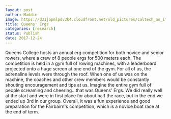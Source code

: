 ```yaml
---
layout: post
author: Maddie
image: https://d31japmlpdv3k4.cloudfront.net/old_pictures/caltech_as_it_happens/6a0105349b8251970b01b8d2c4e584970c.jpg
title: Queens' Ergs
categories: [research]
status: Publish
date: 2017-12-24
---
```


Queens College hosts an annual erg competition for both novice and senior rowers, where a crew of 8 people ergs for 500 meters each. The competition is held in a gym full of rowing machines, with a leaderboard projected onto a huge screen at one end of the gym. For all of us, the adrenaline levels were through the roof. When one of us was on the machine, the coaches and other crew members would be constantly shouting encouragement and tips at us. Imagine the entire gym full of people screaming and cheering...that was Queens' Ergs. We did really well at the start and were in first place for about half the race, but in the end we ended up 3rd in our group. Overall, it was a fun experience and good preparation for the Fairbairn's competition, which is a novice boat race at the end of term.

